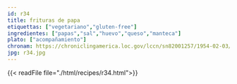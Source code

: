 ```yaml
---
id: r34
title: frituras de papa
etiquettas: ["vegetariano","gluten-free"]
ingredientes: ["papas","sal","huevo","queso","manteca"]
plato: ["acompañamiento"]
chronam: https://chroniclingamerica.loc.gov/lccn/sn82001257/1954-02-03/ed-1/seq-4/
jpg: r34.jpg
---
```


{{< readFile file="./html/recipes/r34.html">}}